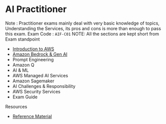 # AI Practitioner

Note : Practitioner exams mainly deal with very basic knowledge of topics, Understanding the Services, its pros and cons is more than enough to pass this exam.
Exam Code : `AIF-C01`
NOTE: All the sections are kept short from Exam standpoint

- [Introduction to AWS](introduction.md)
- [Amazon Bedrock & Gen AI](bedrock_genai.md)
- Prompt Engineering
- Amazon Q
- AI & ML
- AWS Managed AI Services
- Amazon Sagemaker
- AI Challenges & Responsibility
- AWS Security Services
- Exam Guide

Resources

- [Reference Material](https://courses.datacumulus.com/downloads/certified-ai-practitioner-9u8/)
